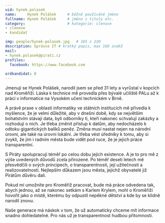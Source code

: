 ```yaml
---
uid: hynek.polasek
name:     Hynek Polášek  	# běžně používáné jméno
fullname: Hynek Polášek 	# jméno s tituly etc.
category:                   # kategorie: clenove
- clenove
- kandidat

img: people/hynek-polasek.jpg   # 165 x 220
description: Správce IT # kratký popis, max 160 znaků
mail:
- hynek.polasek@pirati.cz
profiles:
  facebook: https://www.facebook.com
  
ordkandidat: 8
---
```


Jmenuji se Hynek Polášek, narodil jsem se před 31 lety a vyrůstal v kopcích nad Kroměříží. Láska k technice mě provedla přes bývalé učiliště PALu až k práci v informatice na Vysokém učení technickém v Brně. 

A právě praxe v oblasti informatiky ve státních institucích mě přivedla k myšlence, že je velmi důležité, aby v dnešní době, kdy se největším bohatstvím stávají data, byli odborníky ti, kteří nakonec schvalují zakázky a rozhodují o nich. Je třeba změnit přístup k datům, aby nedocházelo k odtoku gigantických balíků peněz. Změna musí nastat nejen na národní úrovni, ale také na úrovni lokální. Je třeba vést úředníky k tomu, aby si zvykli, že jim i radním města bude vidět pod ruce, že je jejich práce transparentní.

S Piráty spolupracuji téměř po celou dobu jejich existence. A je to pro mě z výše uvedených důvodů zcela přirozené. Po téměř deseti letech mě přesvědčili o svých principech, o transparentnosti, její užitečnosti a realizovatelnosti. Nejlepším důkazem jsou města, jejichž obyvatelé již Pirátům důvěru dali. 

Pokud mi umožníte pro Kroměříž pracovat, bude má práce odvedena tak, abych jednou, až se nakonec setkám s Karlem Krylem, mohl o Kroměříži hovořit jako o místě, kterému by odpustil nepěkné dětství a kde by se klidně narodil znovu.

Naše generace má náskok v tom, že už automaticky chceme mít informace snadno dohledatelné. Pro nás už je transparentnost hudbou přítomnosti.


